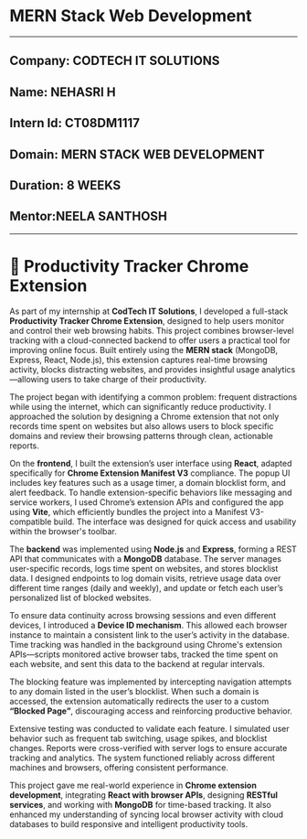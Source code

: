 # MERN Stack Web Development  
______________________________________  
## Company: CODTECH IT SOLUTIONS
##  Name: NEHASRI H
##  Intern Id: CT08DM1117
##  Domain: MERN STACK WEB DEVELOPMENT
##  Duration: 8 WEEKS
##  Mentor:NEELA SANTHOSH

---

# 🚀 Productivity Tracker Chrome Extension

As part of my internship at **CodTech IT Solutions**, I developed a full-stack **Productivity Tracker Chrome Extension**, designed to help users monitor and control their web browsing habits. This project combines browser-level tracking with a cloud-connected backend to offer users a practical tool for improving online focus. Built entirely using the **MERN stack** (MongoDB, Express, React, Node.js), this extension captures real-time browsing activity, blocks distracting websites, and provides insightful usage analytics—allowing users to take charge of their productivity.

The project began with identifying a common problem: frequent distractions while using the internet, which can significantly reduce productivity. I approached the solution by designing a Chrome extension that not only records time spent on websites but also allows users to block specific domains and review their browsing patterns through clean, actionable reports.

On the **frontend**, I built the extension’s user interface using **React**, adapted specifically for **Chrome Extension Manifest V3** compliance. The popup UI includes key features such as a usage timer, a domain blocklist form, and alert feedback. To handle extension-specific behaviors like messaging and service workers, I used Chrome’s extension APIs and configured the app using **Vite**, which efficiently bundles the project into a Manifest V3-compatible build. The interface was designed for quick access and usability within the browser's toolbar.

The **backend** was implemented using **Node.js** and **Express**, forming a REST API that communicates with a **MongoDB** database. The server manages user-specific records, logs time spent on websites, and stores blocklist data. I designed endpoints to log domain visits, retrieve usage data over different time ranges (daily and weekly), and update or fetch each user’s personalized list of blocked websites.

To ensure data continuity across browsing sessions and even different devices, I introduced a **Device ID mechanism**. This allowed each browser instance to maintain a consistent link to the user’s activity in the database. Time tracking was handled in the background using Chrome's extension APIs—scripts monitored active browser tabs, tracked the time spent on each website, and sent this data to the backend at regular intervals.

The blocking feature was implemented by intercepting navigation attempts to any domain listed in the user’s blocklist. When such a domain is accessed, the extension automatically redirects the user to a custom **“Blocked Page”**, discouraging access and reinforcing productive behavior.

Extensive testing was conducted to validate each feature. I simulated user behavior such as frequent tab switching, usage spikes, and blocklist changes. Reports were cross-verified with server logs to ensure accurate tracking and analytics. The system functioned reliably across different machines and browsers, offering consistent performance.

This project gave me real-world experience in **Chrome extension development**, integrating **React with browser APIs**, designing **RESTful services**, and working with **MongoDB** for time-based tracking. It also enhanced my understanding of syncing local browser activity with cloud databases to build responsive and intelligent productivity tools.




